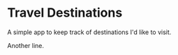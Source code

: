 # Travel Destinations

A simple app to keep track of destinations I'd like to visit.  
   
   
   
Another line.
